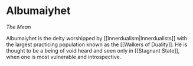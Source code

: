 <!-- wiki-header-section:start -->
# Albumaiyhet
_The Mean_

Albumaiyhet is the deity worshipped by [[Innerdualism|Innerdualists]] with the largest practicing population known as the [[Walkers of Duality]]. He is thought to be a being of void heard and seen only in [[Stagnant State]], when one is most vulnerable and introspective.

<!-- wiki-header-section:end -->